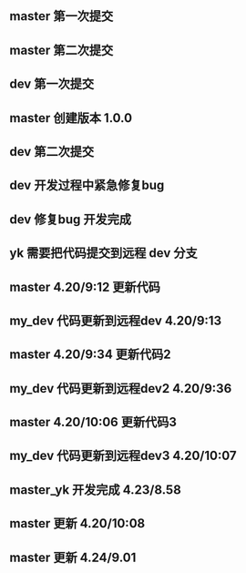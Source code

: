 ## master 第一次提交
## master 第二次提交
## dev 第一次提交
## master 创建版本 1.0.0
## dev 第二次提交
## dev 开发过程中紧急修复bug
## dev 修复bug 开发完成
## yk 需要把代码提交到远程 dev 分支
## master 4.20/9:12 更新代码
## my_dev 代码更新到远程dev 4.20/9:13
## master 4.20/9:34 更新代码2
## my_dev 代码更新到远程dev2 4.20/9:36
## master 4.20/10:06 更新代码3
## my_dev 代码更新到远程dev3 4.20/10:07
## master_yk 开发完成 4.23/8.58
## master 更新 4.20/10:08
## master 更新 4.24/9.01